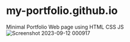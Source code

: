 # my-portfolio.github.io
Minimal Portfolio Web page using HTML CSS JS 
![Screenshot 2023-09-12 000917](https://github.com/Sainathreddy2001/my-portfolio.github.io/assets/115832917/c1e66130-1d0a-4572-96cd-56d12d77f133)
